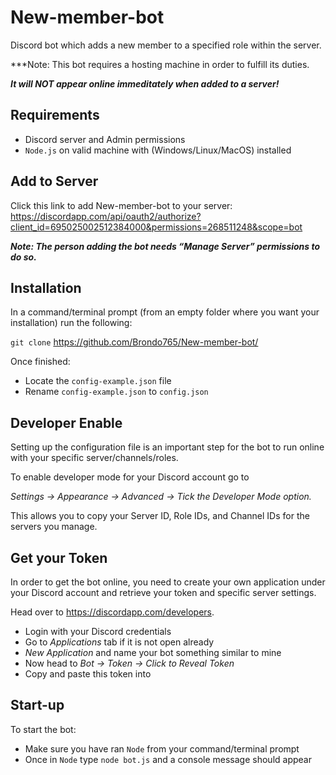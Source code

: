 # New-member-bot
Discord bot which adds a new member to a specified role within the server.

***Note: This bot requires a hosting machine in order to fulfill its
duties.

***It will NOT appear online immeditately when added to a server!***

## Requirements
- Discord server and Admin permissions
- `Node.js` on valid machine with (Windows/Linux/MacOS) installed

## Add to Server

Click this link to add New-member-bot to your server:
https://discordapp.com/api/oauth2/authorize?client_id=695025002512384000&permissions=268511248&scope=bot

***Note: The person adding the bot needs “Manage Server” permissions to do so.***

## Installation
In a command/terminal prompt (from an empty folder where you want your installation) run the following:

`git clone` https://github.com/Brondo765/New-member-bot/

Once finished:

- Locate the `config-example.json` file
- Rename `config-example.json` to `config.json`

## Developer Enable
Setting up the configuration file is an important step for the bot 
to run online with your specific server/channels/roles.

To enable developer mode for your Discord account go to

*Settings -> Appearance -> Advanced -> Tick the Developer Mode option.*

This allows you to copy your Server ID, Role IDs, and Channel IDs for the servers you manage.

## Get your Token
In order to get the bot online, you need to create your own application under your
Discord account and retrieve your token and specific server settings.

Head over to https://discordapp.com/developers.
- Login with your Discord credentials
- Go to *Applications* tab if it is not open already
- *New Application* and name your bot something similar to mine
- Now head to *Bot -> Token -> Click to Reveal Token*
- Copy and paste this token into 

## Start-up
To start the bot:
- Make sure you have ran `Node` from your command/terminal prompt 
- Once in `Node` type `node bot.js` and a console message should appear
